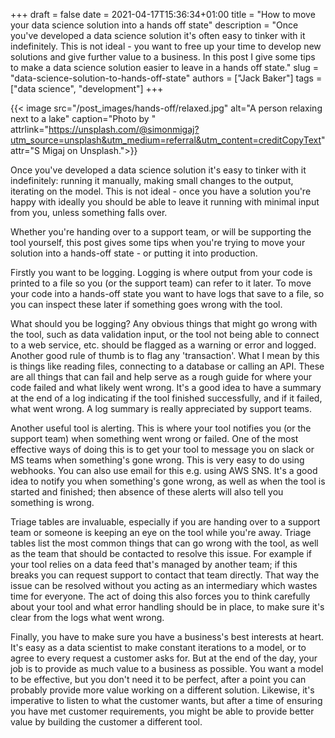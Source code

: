 +++ 
draft = false
date = 2021-04-17T15:36:34+01:00
title = "How to move your data science solution into a hands off state"
description = "Once you've developed a data science solution it's often easy to tinker with it indefinitely. This is not ideal - you want to free up your time to develop new solutions and give further value to a business. In this post I give some tips to make a data science solution easier to leave in a hands off state."
slug = "data-science-solution-to-hands-off-state"
authors = ["Jack Baker"]
tags = ["data science", "development"]
+++


{{< image src="/post_images/hands-off/relaxed.jpg" alt="A person relaxing next to a lake" caption="Photo by " attrlink="https://unsplash.com/@simonmigaj?utm_source=unsplash&utm_medium=referral&utm_content=creditCopyText" attr="S Migaj on Unsplash.">}}


Once you've developed a data science solution it's easy to tinker with it indefinitely: running it manually, making small changes to the output, iterating on the model. This is not ideal - once you have a solution you're happy with ideally you should be able to leave it running with minimal input from you, unless something falls over. 

Whether you're handing over to a support team, or will be supporting the tool yourself, this post gives some tips when you're trying to move your solution into a hands-off state - or putting it into production.

Firstly you want to be logging. Logging is where output from your code is printed to a file so you (or the support team) can refer to it later. To move your code into a hands-off state you want to have logs that save to a file, so you can inspect these later if something goes wrong with the tool. 

What should you be logging? Any obvious things that might go wrong with the tool, such as data validation input, or the tool not being able to connect to a web service, etc. should be flagged as a warning or error and logged. Another good rule of thumb is to flag any 'transaction'. What I mean by this is things like reading files, connecting to a database or calling an API. These are all things that can fail and help serve as a rough guide for where your code failed and what likely went wrong. It's a good idea to have a summary at the end of a log indicating if the tool finished successfully, and if it failed, what went wrong. A log summary is really appreciated by support teams.

Another useful tool is alerting. This is where your tool notifies you (or the support team) when something went wrong or failed. One of the most effective ways of doing this is to get your tool to message you on slack or MS teams when something's gone wrong. This is very easy to do using webhooks. You can also use email for this e.g. using AWS SNS. It's a good idea to notify you when something's gone wrong, as well as when the tool is started and finished; then absence of these alerts will also tell you something is wrong.

Triage tables are invaluable, especially if you are handing over to a support team or someone is keeping an eye on the tool while you're away. Triage tables list the most common things that can go wrong with the tool, as well as the team that should be contacted to resolve this issue. For example if your tool relies on a data feed that's managed by another team; if this breaks you can request support to contact that team directly. That way the issue can be resolved without you acting as an intermediary which wastes time for everyone. The act of doing this also forces you to think carefully about your tool and what error handling should be in place, to make sure it's clear from the logs what went wrong.

Finally, you have to make sure you have a business's best interests at heart. It's easy as a data scientist to make constant iterations to a model, or to agree to every request a customer asks for. But at the end of the day, your job is to provide as much value to a business as possible. You want a model to be effective, but you don't need it to be perfect, after a point you can probably provide more value working on a different solution. Likewise, it's imperative to listen to what the customer wants, but after a time of ensuring you have met customer requirements, you might be able to provide better value by building the customer a different tool.